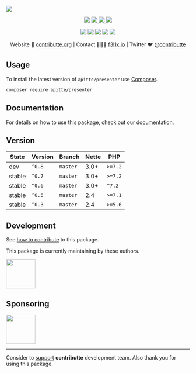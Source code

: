 ![](https://heatbadger.now.sh/github/readme/apitte/presenter/)

<p align=center>
  <a href="https://github.com/apitte/presenter/actions"><img src="https://badgen.net/github/checks/apitte/presenter/master?cache=300"></a>
  <a href="https://coveralls.io/r/apitte/presenter"> <img src="https://badgen.net/coveralls/c/github/apitte/presenter?cache=300"> </a>
  <a href="https://packagist.org/packages/apitte/presenter"> <img src="https://badgen.net/packagist/dm/apitte/presenter"> </a>
  <a href="https://packagist.org/packages/apitte/presenter"> <img src="https://badgen.net/packagist/v/apitte/presenter"> </a>
</p>
<p align=center>
  <a href="https://packagist.org/packages/apitte/presenter"><img src="https://badgen.net/packagist/php/apitte/presenter"></a>
  <a href="https://github.com/apitte/presenter"><img src="https://badgen.net/github/license/apitte/presenter"></a>
  <a href="https://bit.ly/ctteg"><img src="https://badgen.net/badge/support/gitter/cyan"></a>
  <a href="https://bit.ly/cttfo"><img src="https://badgen.net/badge/support/forum/yellow"></a>
  <a href="https://contributte.org/partners.html"><img src="https://badgen.net/badge/become/a%20patron/F96854"></a>
<p>

<p align=center>
Website 🚀 <a href="https://contributte.org">contributte.org</a> | Contact 👨🏻‍💻 <a href="https://f3l1x.io">f3l1x.io</a> | Twitter 🐦 <a href="https://twitter.com/contributte">@contributte</a>
</p>

## Usage

To install the latest version of `apitte/presenter` use [Composer](https://getcomposer.com).

```bash
composer require apitte/presenter
```

## Documentation

For details on how to use this package, check out our [documentation](.docs/README.md#setup).

## Version

| State       | Version | Branch   | Nette | PHP     |
|-------------|---------|----------|-------|---------|
| dev         | `^0.8`  | `master` | 3.0+  | `>=7.2` |
| stable      | `^0.7`  | `master` | 3.0+  | `>=7.2` |
| stable      | `^0.6`  | `master` | 3.0+  | `^7.2`  |
| stable      | `^0.5`  | `master` | 2.4   | `>=7.1` |
| stable      | `^0.3`  | `master` | 2.4   | `>=5.6` |

## Development

See [how to contribute](https://contributte.org/contributing.html) to this package.

This package is currently maintaining by these authors.

<a href="https://github.com/f3l1x">
  <img width="80" height="80" src="https://avatars2.githubusercontent.com/u/538058?v=3&s=80">
</a>

## Sponsoring

<a href="https://github.com/tlapnet">
  <img width="80" height="80" src="https://avatars1.githubusercontent.com/u/22914186?s=80&v=4">
</a>

-----

Consider to [support](https://contributte.org/partners.html) **contributte** development team.
Also thank you for using this package.
